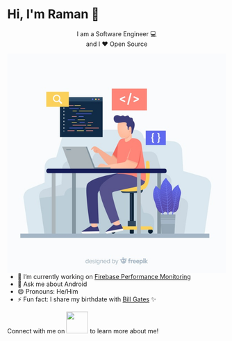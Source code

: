 # Hi, I'm Raman 👋

<p align="center">I am a Software Engineer 💻</br>and I ❤️ Open Source</br></p>

<img src="https://github.com/ramanpreetSinghKhinda/ramanpreetSinghKhinda/blob/master/coder.jpg" alt="banner" align="right">

- 🔭 I’m currently working on [Firebase Performance Monitoring](https://firebase.google.com/docs/perf-mon)
- 💬 Ask me about Android
- 😄 Pronouns: He/Him
- ⚡ Fun fact: I share my birthdate with [Bill Gates](https://en.wikipedia.org/wiki/Bill_Gates) ✨

Connect with me on [<img src="https://github.com/ramanpreetSinghKhinda/CSE_535_Multilingual_Search_System/blob/master/Resources/linkedin.png" height="50" width="50">](https://www.linkedin.com/in/ramanpreetSinghKhinda) to learn more about me!
